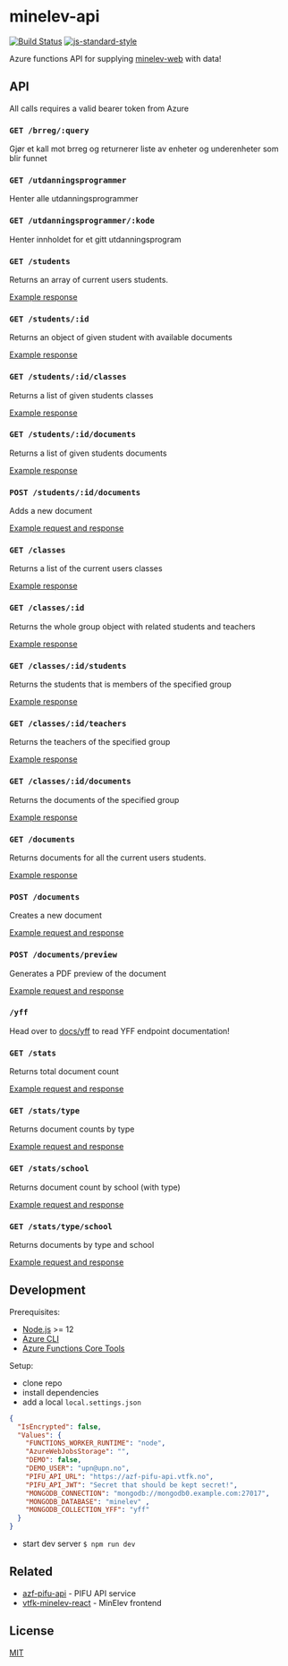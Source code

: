 # minelev-api

[![Build Status](https://travis-ci.com/vtfk/minelev-api.svg?branch=master)](https://travis-ci.com/vtfk/minelev-api)
[![js-standard-style](https://img.shields.io/badge/code%20style-standard-brightgreen.svg?style=flat)](https://github.com/feross/standard)

Azure functions API for supplying [minelev-web](https://github.com/vtfk/minelev-web) with data!

## API

All calls requires a valid bearer token from Azure

### ```GET /brreg/:query```

Gjør et kall mot brreg og returnerer liste av enheter og underenheter som blir funnet

### ```GET /utdanningsprogrammer```

Henter alle utdanningsprogrammer

### ```GET /utdanningsprogrammer/:kode```

Henter innholdet for et gitt utdanningsprogram

### ```GET /students```

Returns an array of current users students.

[Example response](docs/getStudents.md)

### ```GET /students/:id```

Returns an object of given student with available documents

[Example response](docs/getStudent.md)

### ```GET /students/:id/classes```

Returns a list of given students classes

[Example response](docs/getStudentClasses.md)

### ```GET /students/:id/documents```

Returns a list of given students documents

[Example response](docs/getStudentDocuments.md)

### ```POST /students/:id/documents```

Adds a new document

[Example request and response](docs/postDocument.md)

### ```GET /classes```

Returns a list of the current users classes

[Example response](docs/getClasses.md)

### ```GET /classes/:id```

Returns the whole group object with related students and teachers

[Example response](docs/getClass.md)

### ```GET /classes/:id/students```

Returns the students that is members of the specified group

[Example response](docs/getClassStudents.md)

### ```GET /classes/:id/teachers```

Returns the teachers of the specified group

[Example response](docs/getClassTeachers.md)

### ```GET /classes/:id/documents```

Returns the documents of the specified group

[Example response](docs/getClassDocuments.md)


### ```GET /documents```

Returns documents for all the current users students.

[Example response](docs/getDocuments.md)

### ```POST /documents```

Creates a new document

[Example request and response](docs/postDocument.md)

### ```POST /documents/preview```

Generates a PDF preview of the document

[Example request and response](docs/getPreview.md)

### ```/yff```

Head over to [docs/yff](docs/yff.md) to read YFF endpoint documentation!

### ```GET /stats```

Returns total document count

[Example request and response](docs/getStats.md#get-stats)

### ```GET /stats/type```

Returns document counts by type

[Example request and response](docs/getStats.md#get-statstype)

### ```GET /stats/school```

Returns document count by school (with type)

[Example request and response](docs/getStats.md#get-statsschool)

### ```GET /stats/type/school```

Returns documents by type and school

[Example request and response](docs/getStats.md#get-statstypeschool)

## Development

Prerequisites:
- [Node.js](https://nodejs.org/) >= 12
- [Azure CLI](https://docs.microsoft.com/en-us/cli/azure/install-azure-cli)
- [Azure Functions Core Tools](https://www.npmjs.com/package/azure-functions-core-tools)

Setup:
- clone repo
- install dependencies
- add a local `local.settings.json`

```json
{
  "IsEncrypted": false,
  "Values": {
    "FUNCTIONS_WORKER_RUNTIME": "node",
    "AzureWebJobsStorage": "",
    "DEMO": false,
    "DEMO_USER": "upn@upn.no",
    "PIFU_API_URL": "https://azf-pifu-api.vtfk.no",
    "PIFU_API_JWT": "Secret that should be kept secret!",
    "MONGODB_CONNECTION": "mongodb://mongodb0.example.com:27017",
    "MONGODB_DATABASE": "minelev" ,
    "MONGODB_COLLECTION_YFF": "yff"
  }
}
```

- start dev server `$ npm run dev`

## Related

- [azf-pifu-api](https://github.com/vtfk/azf-pifu-api) - PIFU API service
- [vtfk-minelev-react](https://github.com/vtfk/vtfk-minelev-react) - MinElev frontend

## License

[MIT](LICENSE)
